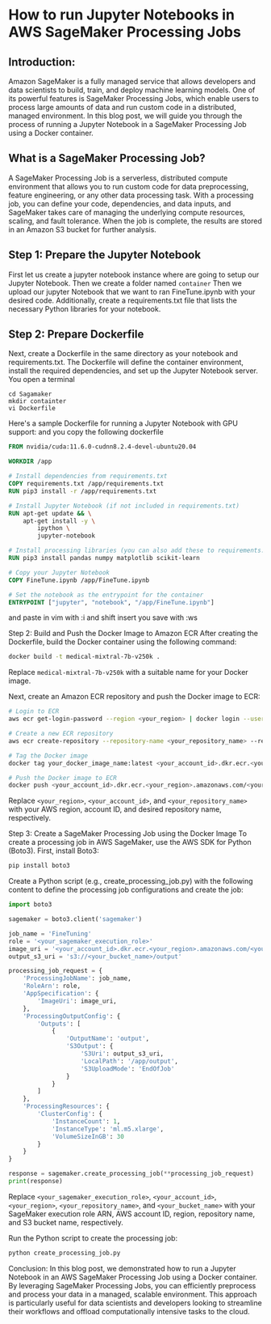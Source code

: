 # How to run Jupyter Notebooks in AWS SageMaker Processing Jobs

## Introduction:

Amazon SageMaker is a fully managed service that allows developers and data scientists to build, train, and deploy machine learning models. One of its powerful features is SageMaker Processing Jobs, which enable users to process large amounts of data and run custom code in a distributed, managed environment. In this blog post, we will guide you through the process of running a Jupyter Notebook in a SageMaker Processing Job using a Docker container.

## What is a SageMaker Processing Job?
A SageMaker Processing Job is a serverless, distributed compute environment that allows you to run custom code for data preprocessing, feature engineering, or any other data processing task. With a processing job, you can define your code, dependencies, and data inputs, and SageMaker takes care of managing the underlying compute resources, scaling, and fault tolerance. When the job is complete, the results are stored in an Amazon S3 bucket for further analysis.


## Step 1: Prepare the Jupyter Notebook

First let us create a jupyter notebook instance where are going to setup our Jupyter Notebook.
Then we create a folder named `container` Then we upload our jupyter Notebook that we want to ran FineTune.ipynb with your desired code.
Additionally, create a requirements.txt file that lists the necessary Python libraries for your notebook.



## Step 2: Prepare  Dockerfile
Next, create a Dockerfile in the same directory as your notebook and requirements.txt. The Dockerfile will define the container environment, install the required dependencies, and set up the Jupyter Notebook server.
You open a terminal
```
cd Sagamaker
mkdir containter
vi Dockerfile
```

Here's a sample Dockerfile for running a Jupyter Notebook with GPU support:
and you copy the following dockerfile
```Dockerfile
FROM nvidia/cuda:11.6.0-cudnn8.2.4-devel-ubuntu20.04

WORKDIR /app

# Install dependencies from requirements.txt
COPY requirements.txt /app/requirements.txt
RUN pip3 install -r /app/requirements.txt

# Install Jupyter Notebook (if not included in requirements.txt)
RUN apt-get update && \
    apt-get install -y \
        ipython \
        jupyter-notebook

# Install processing libraries (you can also add these to requirements.txt)
RUN pip3 install pandas numpy matplotlib scikit-learn

# Copy your Jupyter Notebook
COPY FineTune.ipynb /app/FineTune.ipynb

# Set the notebook as the entrypoint for the container
ENTRYPOINT ["jupyter", "notebook", "/app/FineTune.ipynb"]
```
and paste in vim with :i and shift insert you save with :ws


Step 2: Build and Push the Docker Image to Amazon ECR
After creating the Dockerfile, build the Docker container using the following command:

```bash
docker build -t medical-mixtral-7b-v250k .
```

Replace `medical-mixtral-7b-v250k` with a suitable name for your Docker image.

Next, create an Amazon ECR repository and push the Docker image to ECR:

```bash
# Login to ECR
aws ecr get-login-password --region <your_region> | docker login --username AWS --password-stdin <your_account_id>.dkr.ecr.<your_region>.amazonaws.com

# Create a new ECR repository
aws ecr create-repository --repository-name <your_repository_name> --region <your_region>

# Tag the Docker image
docker tag your_docker_image_name:latest <your_account_id>.dkr.ecr.<your_region>.amazonaws.com/<your_repository_name>:latest

# Push the Docker image to ECR
docker push <your_account_id>.dkr.ecr.<your_region>.amazonaws.com/<your_repository_name>:latest
```

Replace `<your_region>`, `<your_account_id>`, and `<your_repository_name>` with your AWS region, account ID, and desired repository name, respectively.

Step 3: Create a SageMaker Processing Job using the Docker Image
To create a processing job in AWS SageMaker, use the AWS SDK for Python (Boto3). First, install Boto3:

```bash
pip install boto3
```

Create a Python script (e.g., create_processing_job.py) with the following content to define the processing job configurations and create the job:

```python
import boto3

sagemaker = boto3.client('sagemaker')

job_name = 'FineTuning'
role = '<your_sagemaker_execution_role>'
image_uri = '<your_account_id>.dkr.ecr.<your_region>.amazonaws.com/<your_repository_name>:latest'
output_s3_uri = 's3://<your_bucket_name>/output'

processing_job_request = {
    'ProcessingJobName': job_name,
    'RoleArn': role,
    'AppSpecification': {
        'ImageUri': image_uri,
    },
    'ProcessingOutputConfig': {
        'Outputs': [
            {
                'OutputName': 'output',
                'S3Output': {
                    'S3Uri': output_s3_uri,
                    'LocalPath': '/app/output',
                    'S3UploadMode': 'EndOfJob'
                }
            }
        ]
    },
    'ProcessingResources': {
        'ClusterConfig': {
            'InstanceCount': 1,
            'InstanceType': 'ml.m5.xlarge',
            'VolumeSizeInGB': 30
        }
    }
}

response = sagemaker.create_processing_job(**processing_job_request)
print(response)
```

Replace `<your_sagemaker_execution_role>`, `<your_account_id>`, `<your_region>`, `<your_repository_name>`, and `<your_bucket_name>` with your SageMaker execution role ARN, AWS account ID, region, repository name, and S3 bucket name, respectively.

Run the Python script to create the processing job:

```bash
python create_processing_job.py
```

Conclusion:
In this blog post, we demonstrated how to run a Jupyter Notebook in an AWS SageMaker Processing Job using a Docker container. By leveraging SageMaker Processing Jobs, you can efficiently preprocess and process your data in a managed, scalable environment. This approach is particularly useful for data scientists and developers looking to streamline their workflows and offload computationally intensive tasks to the cloud.